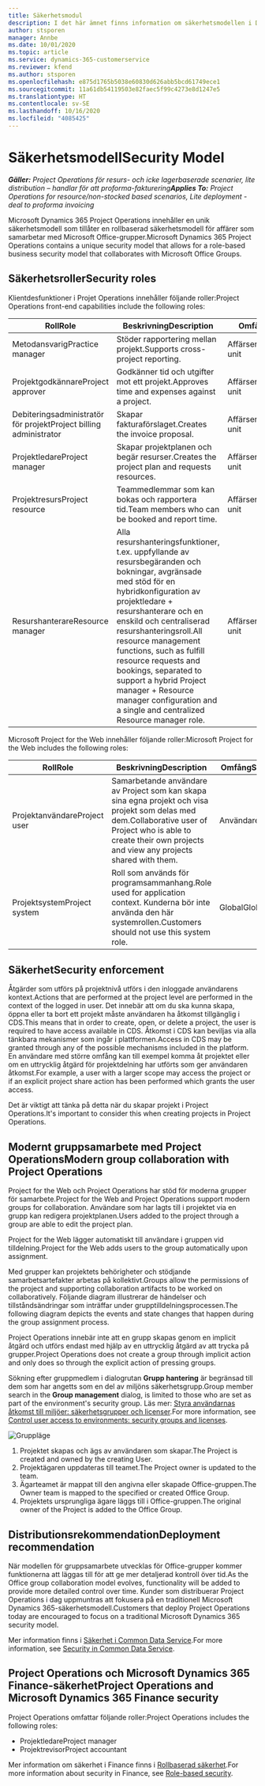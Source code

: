 ```yaml
---
title: Säkerhetsmodul
description: I det här ämnet finns information om säkerhetsmodellen i Dynamics 365 Project Operations.
author: stsporen
manager: Annbe
ms.date: 10/01/2020
ms.topic: article
ms.service: dynamics-365-customerservice
ms.reviewer: kfend
ms.author: stsporen
ms.openlocfilehash: e875d1765b5038e60830d626abb5bcd61749ece1
ms.sourcegitcommit: 11a61db54119503e82faec5f99c4273e8d1247e5
ms.translationtype: HT
ms.contentlocale: sv-SE
ms.lasthandoff: 10/16/2020
ms.locfileid: "4085425"
---
```

# <a name="security-model"></a><span data-ttu-id="10010-103">Säkerhetsmodell</span><span class="sxs-lookup"><span data-stu-id="10010-103">Security Model</span></span>

<span data-ttu-id="10010-104">_**Gäller:** Project Operations för resurs- och icke lagerbaserade scenarier, lite distribution – handlar för att proforma-fakturering_</span><span class="sxs-lookup"><span data-stu-id="10010-104">_**Applies To:** Project Operations for resource/non-stocked based scenarios, Lite deployment - deal to proforma invoicing_</span></span>

<span data-ttu-id="10010-105">Microsoft Dynamics 365 Project Operations innehåller en unik säkerhetsmodell som tillåter en rollbaserad säkerhetsmodell för affärer som samarbetar med Microsoft Office-grupper.</span><span class="sxs-lookup"><span data-stu-id="10010-105">Microsoft Dynamics 365 Project Operations contains a unique security model that allows for a role-based business security model that collaborates with Microsoft Office Groups.</span></span> 


## <a name="security-roles"></a><span data-ttu-id="10010-106">Säkerhetsroller</span><span class="sxs-lookup"><span data-stu-id="10010-106">Security roles</span></span>
<span data-ttu-id="10010-107">Klientdesfunktioner i Projet Operations innehåller följande roller:</span><span class="sxs-lookup"><span data-stu-id="10010-107">Project Operations front-end capabilities include the following roles:</span></span>

| <span data-ttu-id="10010-108">Roll</span><span class="sxs-lookup"><span data-stu-id="10010-108">Role</span></span>                          | <span data-ttu-id="10010-109">Beskrivning</span><span class="sxs-lookup"><span data-stu-id="10010-109">Description</span></span>                                                                                                                                                                 | <span data-ttu-id="10010-110">Omfång</span><span class="sxs-lookup"><span data-stu-id="10010-110">Scope</span></span> |
|-------------------------------|-----------------------------------------------------------------------------------------------------------------------------------------------------------------------------|------|
| <span data-ttu-id="10010-111">Metodansvarig</span><span class="sxs-lookup"><span data-stu-id="10010-111">Practice manager</span></span>              | <span data-ttu-id="10010-112">Stöder rapportering mellan projekt.</span><span class="sxs-lookup"><span data-stu-id="10010-112">Supports cross-project reporting.</span></span>                                                                                                            | <span data-ttu-id="10010-113">Affärsenhet</span><span class="sxs-lookup"><span data-stu-id="10010-113">Business unit</span></span>              |
| <span data-ttu-id="10010-114">Projektgodkännare</span><span class="sxs-lookup"><span data-stu-id="10010-114">Project approver</span></span>              | <span data-ttu-id="10010-115">Godkänner tid och utgifter mot ett projekt.</span><span class="sxs-lookup"><span data-stu-id="10010-115">Approves time and expenses against a project.</span></span>                                                                                                                              | <span data-ttu-id="10010-116">Affärsenhet</span><span class="sxs-lookup"><span data-stu-id="10010-116">Business unit</span></span> |
| <span data-ttu-id="10010-117">Debiteringsadministratör för projekt</span><span class="sxs-lookup"><span data-stu-id="10010-117">Project billing administrator</span></span> | <span data-ttu-id="10010-118">Skapar fakturaförslaget.</span><span class="sxs-lookup"><span data-stu-id="10010-118">Creates the invoice proposal.</span></span>                                                                                                                                                 | <span data-ttu-id="10010-119">Affärsenhet</span><span class="sxs-lookup"><span data-stu-id="10010-119">Business unit</span></span> |
| <span data-ttu-id="10010-120">Projektledare</span><span class="sxs-lookup"><span data-stu-id="10010-120">Project manager</span></span>               | <span data-ttu-id="10010-121">Skapar projektplanen och begär resurser.</span><span class="sxs-lookup"><span data-stu-id="10010-121">Creates the project plan and requests resources.</span></span>                                                                                                                              | <span data-ttu-id="10010-122">Affärsenhet</span><span class="sxs-lookup"><span data-stu-id="10010-122">Business unit</span></span> |
| <span data-ttu-id="10010-123">Projektresurs</span><span class="sxs-lookup"><span data-stu-id="10010-123">Project resource</span></span>              | <span data-ttu-id="10010-124">Teammedlemmar som kan bokas och rapportera tid.</span><span class="sxs-lookup"><span data-stu-id="10010-124">Team members who can be booked and report time.</span></span>                                                                                                          | <span data-ttu-id="10010-125">Affärsenhet</span><span class="sxs-lookup"><span data-stu-id="10010-125">Business unit</span></span>|
| <span data-ttu-id="10010-126">Resurshanterare</span><span class="sxs-lookup"><span data-stu-id="10010-126">Resource manager</span></span>              | <span data-ttu-id="10010-127">Alla resurshanteringsfunktioner, t.ex. uppfyllande av resursbegäranden och bokningar, avgränsade med stöd för en hybridkonfiguration av projektledare + resurshanterare och en enskild och centraliserad resurshanteringsroll.</span><span class="sxs-lookup"><span data-stu-id="10010-127">All resource management functions, such as fulfill resource requests and bookings, separated to support a hybrid Project manager + Resource manager configuration and a single and centralized Resource manager role.</span></span> | <span data-ttu-id="10010-128">Affärsenhet</span><span class="sxs-lookup"><span data-stu-id="10010-128">Business unit</span></span> |


<span data-ttu-id="10010-129">Microsoft Project for the Web innehåller följande roller:</span><span class="sxs-lookup"><span data-stu-id="10010-129">Microsoft Project for the Web includes the following roles:</span></span>

| <span data-ttu-id="10010-130">Roll</span><span class="sxs-lookup"><span data-stu-id="10010-130">Role</span></span>           | <span data-ttu-id="10010-131">Beskrivning</span><span class="sxs-lookup"><span data-stu-id="10010-131">Description</span></span>                                                                                                        | <span data-ttu-id="10010-132">Omfång</span><span class="sxs-lookup"><span data-stu-id="10010-132">Scope</span></span>  |
|----------------|--------------------------------------------------------------------------------------------------------------------|--------|
| <span data-ttu-id="10010-133">Projektanvändare</span><span class="sxs-lookup"><span data-stu-id="10010-133">Project user</span></span>   | <span data-ttu-id="10010-134">Samarbetande användare av Project som kan skapa sina egna projekt och visa projekt som delas med dem.</span><span class="sxs-lookup"><span data-stu-id="10010-134">Collaborative user of Project   who is able to create their own projects and view any projects shared with   them.</span></span> | <span data-ttu-id="10010-135">Användare</span><span class="sxs-lookup"><span data-stu-id="10010-135">User</span></span>   |
| <span data-ttu-id="10010-136">Projektsystem</span><span class="sxs-lookup"><span data-stu-id="10010-136">Project system</span></span> | <span data-ttu-id="10010-137">Roll som används för programsammanhang.</span><span class="sxs-lookup"><span data-stu-id="10010-137">Role used for application   context.</span></span> <span data-ttu-id="10010-138">Kunderna bör inte använda den här systemrollen.</span><span class="sxs-lookup"><span data-stu-id="10010-138">Customers should not use this system role.</span></span>                                    | <span data-ttu-id="10010-139">Global</span><span class="sxs-lookup"><span data-stu-id="10010-139">Global</span></span> |

## <a name="security-enforcement"></a><span data-ttu-id="10010-140">Säkerhet</span><span class="sxs-lookup"><span data-stu-id="10010-140">Security enforcement</span></span>
<span data-ttu-id="10010-141">Åtgärder som utförs på projektnivå utförs i den inloggade användarens kontext.</span><span class="sxs-lookup"><span data-stu-id="10010-141">Actions that are performed at the project level are performed in the context of the logged in user.</span></span> <span data-ttu-id="10010-142">Det innebär att om du ska kunna skapa, öppna eller ta bort ett projekt måste användaren ha åtkomst tillgänglig i CDS.</span><span class="sxs-lookup"><span data-stu-id="10010-142">This means that in order to create, open, or delete a project, the user is required to have access available in CDS.</span></span> <span data-ttu-id="10010-143">Åtkomst i CDS kan beviljas via alla tänkbara mekanismer som ingår i plattformen.</span><span class="sxs-lookup"><span data-stu-id="10010-143">Access in CDS may be granted through any of the possible mechanisms included in the platform.</span></span> <span data-ttu-id="10010-144">En användare med större omfång kan till exempel komma åt projektet eller om en uttrycklig åtgärd för projektdelning har utförts som ger användaren åtkomst.</span><span class="sxs-lookup"><span data-stu-id="10010-144">For example, a user with a larger scope may access the project or if an explicit project share action has been performed which grants the user access.</span></span>

<span data-ttu-id="10010-145">Det är viktigt att tänka på detta när du skapar projekt i Project Operations.</span><span class="sxs-lookup"><span data-stu-id="10010-145">It's important to consider this when creating projects in Project Operations.</span></span>

## <a name="modern-group-collaboration-with-project-operations"></a><span data-ttu-id="10010-146">Modernt gruppsamarbete med Project Operations</span><span class="sxs-lookup"><span data-stu-id="10010-146">Modern group collaboration with Project Operations</span></span>
<span data-ttu-id="10010-147">Project for the Web och Project Operations har stöd för moderna grupper för samarbete.</span><span class="sxs-lookup"><span data-stu-id="10010-147">Project for the Web and Project Operations support modern groups for collaboration.</span></span> <span data-ttu-id="10010-148">Användare som har lagts till i projektet via en grupp kan redigera projektplanen.</span><span class="sxs-lookup"><span data-stu-id="10010-148">Users added to the project through a group are able to edit the project plan.</span></span>

<span data-ttu-id="10010-149">Project for the Web lägger automatiskt till användare i gruppen vid tilldelning.</span><span class="sxs-lookup"><span data-stu-id="10010-149">Project for the Web adds users to the group automatically upon assignment.</span></span>

<span data-ttu-id="10010-150">Med grupper kan projektets behörigheter och stödjande samarbetsartefakter arbetas på kollektivt.</span><span class="sxs-lookup"><span data-stu-id="10010-150">Groups allow the permissions of the project and supporting collaboration artifacts to be worked on collaboratively.</span></span> <span data-ttu-id="10010-151">Följande diagram illustrerar de händelser och tillståndsändringar som inträffar under grupptilldelningsprocessen.</span><span class="sxs-lookup"><span data-stu-id="10010-151">The following diagram depicts the events and state changes that happen during the group assignment process.</span></span>

<span data-ttu-id="10010-152">Project Operations innebär inte att en grupp skapas genom en implicit åtgärd och utförs endast med hjälp av en uttrycklig åtgärd av att trycka på grupper.</span><span class="sxs-lookup"><span data-stu-id="10010-152">Project Operations does not create a group through implicit action and only does so through the explicit action of pressing groups.</span></span>

<span data-ttu-id="10010-153">Sökning efter gruppmedlem i dialogrutan **Grupp hantering** är begränsad till dem som har angetts som en del av miljöns säkerhetsgrupp.</span><span class="sxs-lookup"><span data-stu-id="10010-153">Group member search in the **Group management** dialog, is limited to those who are set as part of the environment's security group.</span></span> <span data-ttu-id="10010-154">Läs mer: [Styra användarnas åtkomst till miljöer: säkerhetsgrupper och licenser](https://docs.microsoft.com/power-platform/admin/control-user-access).</span><span class="sxs-lookup"><span data-stu-id="10010-154">For more information, see [Control user access to environments: security groups and licenses](https://docs.microsoft.com/power-platform/admin/control-user-access).</span></span>

![Gruppläge](./media/groupsmode.png)

1. <span data-ttu-id="10010-156">Projektet skapas och ägs av användaren som skapar.</span><span class="sxs-lookup"><span data-stu-id="10010-156">The Project is created and owned by the creating User.</span></span>
2. <span data-ttu-id="10010-157">Projektägaren uppdateras till teamet.</span><span class="sxs-lookup"><span data-stu-id="10010-157">The Project owner is updated to the team.</span></span>
3. <span data-ttu-id="10010-158">Ägarteamet är mappat till den angivna eller skapade Office-gruppen.</span><span class="sxs-lookup"><span data-stu-id="10010-158">The Owner team is mapped to the specified or created Office Group.</span></span>
4. <span data-ttu-id="10010-159">Projektets ursprungliga ägare läggs till i Office-gruppen.</span><span class="sxs-lookup"><span data-stu-id="10010-159">The original owner of the Project is added to the Office Group.</span></span>

## <a name="deployment-recommendation"></a><span data-ttu-id="10010-160">Distributionsrekommendation</span><span class="sxs-lookup"><span data-stu-id="10010-160">Deployment recommendation</span></span>
<span data-ttu-id="10010-161">När modellen för gruppsamarbete utvecklas för Office-grupper kommer funktionerna att läggas till för att ge mer detaljerad kontroll över tid.</span><span class="sxs-lookup"><span data-stu-id="10010-161">As the Office group collaboration model evolves, functionality will be added to provide more detailed control over time.</span></span> <span data-ttu-id="10010-162">Kunder som distribuerar Project Operations i dag uppmuntras att fokusera på en traditionell Microsoft Dynamics 365-säkerhetsmodell.</span><span class="sxs-lookup"><span data-stu-id="10010-162">Customers that deploy Project Operations today are encouraged to focus on a traditional Microsoft Dynamics 365 security model.</span></span>

<span data-ttu-id="10010-163">Mer information finns i [Säkerhet i Common Data Service](https://docs.microsoft.com/power-platform/admin/wp-security).</span><span class="sxs-lookup"><span data-stu-id="10010-163">For more information, see [Security in Common Data Service](https://docs.microsoft.com/power-platform/admin/wp-security).</span></span>

## <a name="project-operations-and-microsoft-dynamics-365-finance-security"></a><span data-ttu-id="10010-164">Project Operations och Microsoft Dynamics 365 Finance-säkerhet</span><span class="sxs-lookup"><span data-stu-id="10010-164">Project Operations and Microsoft Dynamics 365 Finance security</span></span>
<span data-ttu-id="10010-165">Project Operations omfattar följande roller:</span><span class="sxs-lookup"><span data-stu-id="10010-165">Project Operations includes the following roles:</span></span>

- <span data-ttu-id="10010-166">Projektledare</span><span class="sxs-lookup"><span data-stu-id="10010-166">Project manager</span></span>
- <span data-ttu-id="10010-167">Projektrevisor</span><span class="sxs-lookup"><span data-stu-id="10010-167">Project accountant</span></span>

<span data-ttu-id="10010-168">Mer information om säkerhet i Finance finns i [Rollbaserad säkerhet](https://docs.microsoft.com/dynamics365/fin-ops-core/dev-itpro/sysadmin/role-based-security).</span><span class="sxs-lookup"><span data-stu-id="10010-168">For more information about security in Finance, see [Role-based security](https://docs.microsoft.com/dynamics365/fin-ops-core/dev-itpro/sysadmin/role-based-security).</span></span>


